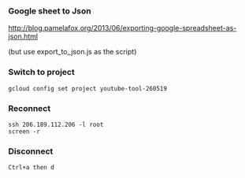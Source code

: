 ### Google sheet to Json

http://blog.pamelafox.org/2013/06/exporting-google-spreadsheet-as-json.html

(but use export_to_json.js as the script)


### Switch to project

```
gcloud config set project youtube-tool-260519
```

### Reconnect

```
ssh 206.189.112.206 -l root
screen -r
```

### Disconnect

```
Ctrl+a then d
```
